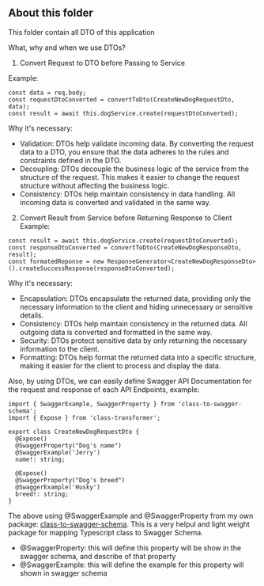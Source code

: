 ## About this folder

This folder contain all DTO of this application

What, why and when we use DTOs?

1. Convert Request to DTO before Passing to Service

Example:

```
const data = req.body;
const requestDtoConverted = convertToDto(CreateNewDogRequestDto, data);
const result = await this.dogService.create(requestDtoConverted);
```

Why it's necessary:

- Validation: DTOs help validate incoming data. By converting the request data to a DTO, you ensure that the data adheres to the rules and constraints defined in the DTO.
- Decoupling: DTOs decouple the business logic of the service from the structure of the request. This makes it easier to change the request structure without affecting the business logic.
- Consistency: DTOs help maintain consistency in data handling. All incoming data is converted and validated in the same way.

2. Convert Result from Service before Returning Response to Client
   Example:

```
const result = await this.dogService.create(requestDtoConverted);
const responseDtoConverted = convertToDto(CreateNewDogResponseDto, result);
const formatedReponse = new ResponseGenerator<CreateNewDogResponseDto>().createSuccessResponse(responseDtoConverted);
```

Why it's necessary:

- Encapsulation: DTOs encapsulate the returned data, providing only the necessary information to the client and hiding unnecessary or sensitive details.
- Consistency: DTOs help maintain consistency in the returned data. All outgoing data is converted and formatted in the same way.
- Security: DTOs protect sensitive data by only returning the necessary information to the client.
- Formatting: DTOs help format the returned data into a specific structure, making it easier for the client to process and display the data.

Also, by using DTOs, we can easily define Swagger API Documentation for the request and response of each API Endpoints, example:

```
import { SwaggerExample, SwaggerProperty } from 'class-to-swagger-schema';
import { Expose } from 'class-transformer';

export class CreateNewDogRequestDto {
  @Expose()
  @SwaggerProperty("Dog's name")
  @SwaggerExample('Jerry')
  name!: string;

  @Expose()
  @SwaggerProperty("Dog's breed")
  @SwaggerExample('Husky')
  breed!: string;
}
```

The above using @SwaggerExample and @SwaggerProperty from my own package: [class-to-swagger-schema](https://www.npmjs.com/package/class-to-swagger-schema). This is a very helpul and light weight package for mapping Typescript class to Swagger Schema.

- @SwaggerProperty: this will define this property will be show in the swagger schema, and describe of that property
- @SwaggerExample: this will define the example for this property will shown in swagger schema
